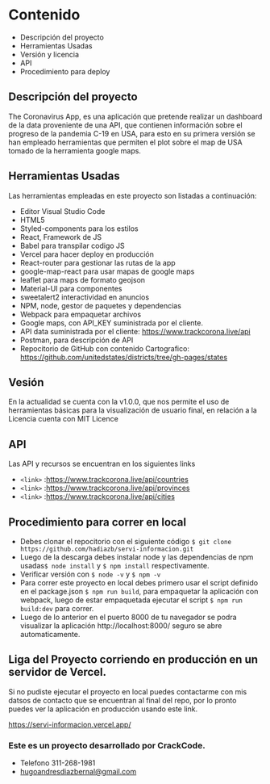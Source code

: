 # Contenido
- Descripción del proyecto
- Herramientas Usadas
- Versión y licencia
- API
- Procedimiento para deploy

## Descripción del proyecto
The Coronavirus App, es una aplicación que pretende realizar un dashboard de la data proveniente de una API, que contienen información sobre el progreso de la pandemia C-19 en USA, para esto en su primera versión se han empleado herramientas que permiten el plot sobre el map de USA tomado de la herramienta google maps. 

## Herramientas Usadas
Las herramientas empleadas en este proyecto son listadas a continuación:

- Editor Visual Studio Code
- HTML5
- Styled-components para los estilos 
- React, Framework de JS
- Babel para transpilar codigo JS
- Vercel para hacer deploy en producción
- React-router para  gestionar las rutas de la app
- google-map-react para usar mapas de google maps
- leaflet para maps de formato geojson
- Material-UI para componentes
- sweetalert2 interactividad en anuncios
- NPM, node, gestor de paquetes y dependencias
- Webpack para empaquetar archivos
- Google maps, con API_KEY suministrada por el cliente.
- API data suministrada por el cliente: https://www.trackcorona.live/api
- Postman, para descripción de API
- Repocitorio de GitHub con contenido Cartografico: https://github.com/unitedstates/districts/tree/gh-pages/states

## Vesión
En la actualidad se cuenta con la v1.0.0, que nos permite el uso de herramientas básicas para la visualización de usuario final, en relación a la Licencia cuenta con MIT Licence

## API
Las API y recursos se encuentran en los siguientes links

- `<link>` :<https://www.trackcorona.live/api/countries>
- `<link>` :<https://www.trackcorona.live/api/provinces>
- `<link>` :<https://www.trackcorona.live/api/cities>

## Procedimiento para correr en local

- Debes clonar el repocitorio con el siguiente código `$ git clone https://github.com/hadiazb/servi-informacion.git`
- Luego de la descarga debes instalar node y las dependencias de npm usadas`$ node install` y `$ npm install` respectivamente.
- Verificar versión con  `$ node -v` y `$ npm -v`
- Para correr este proyecto en local debes primero usar el script definido en el package.json `$ npm run build`, para empaquetar la aplicación con webpack, luego de estar empaquetada ejecutar el script `$ npm run build:dev` para correr.
- Luego de lo anterior en el puerto 8000 de tu navegador se podra visualizar la aplicación  http://localhost:8000/ seguro se abre automaticamente.


## Liga del Proyecto corriendo en producción en un servidor de Vercel.

Si no pudiste ejecutar el proyecto en local puedes contactarme con mis datsos de contacto que se encuentran al final del repo, por lo pronto puedes ver la aplicación en producción usando este link.

https://servi-informacion.vercel.app/

### Este es un proyecto desarrollado por CrackCode. 
- Telefono 311-268-1981
- <hugoandresdiazbernal@gmail.com>